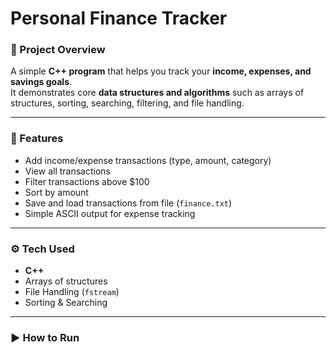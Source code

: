 # Personal Finance Tracker

### 📌 Project Overview
A simple **C++ program** that helps you track your **income, expenses, and savings goals**.  
It demonstrates core **data structures and algorithms** such as arrays of structures, sorting, searching, filtering, and file handling.

---

### 🚀 Features
- Add income/expense transactions (type, amount, category)
- View all transactions
- Filter transactions above $100
- Sort by amount
- Save and load transactions from file (`finance.txt`)
- Simple ASCII output for expense tracking

---

### ⚙️ Tech Used
- **C++**
- Arrays of structures
- File Handling (`fstream`)
- Sorting & Searching

---

### ▶️ How to Run
